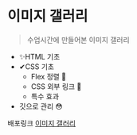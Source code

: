 # 이미지 갤러리

> 수업시간에 만들어본 이미지 갤러리

- ✨HTML 기초
- ✔CSS 기초
  - Flex 정렬 🚀
  - CSS 외부 링크 🛴
  - 특수 효과
- 깃으로 관리 😳

배포링크
[이미지 갤러리](https://raystarling0501.github.io/Image_Gallery/)
